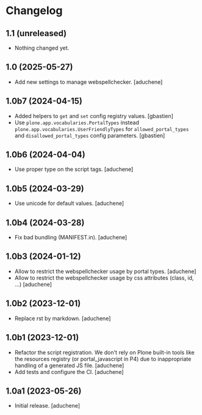# Changelog


1.1 (unreleased)
----------------

- Nothing changed yet.


1.0 (2025-05-27)
----------------

- Add new settings to manage webspellchecker.
  [aduchene]


## 1.0b7 (2024-04-15)

- Added helpers to `get` and `set` config registry values.
  [gbastien]
- Use `plone.app.vocabularies.PortalTypes` instead
 `plone.app.vocabularies.UserFriendlyTypes` for `allowed_portal_types` and
 `disallowed_portal_types` config parameters.
  [gbastien]


## 1.0b6 (2024-04-04)

- Use proper type on the script tags.
  [aduchene]

## 1.0b5 (2024-03-29)

- Use unicode for default values.
  [aduchene]


## 1.0b4 (2024-03-28)

- Fix bad bundling (MANIFEST.in).
  [aduchene]


## 1.0b3 (2024-01-12)

- Allow to restrict the webspellchecker usage by portal types.
  [aduchene]
- Allow to restrict the webspellchecker usage by css attributes (class, id, ...)
  [aduchene]


## 1.0b2 (2023-12-01)

- Replace rst by markdown.
  [aduchene]


## 1.0b1 (2023-12-01)

- Refactor the script registration. We don't rely on Plone built-in tools like
  the resources registry (or portal_javascript in P4) due to inappropriate
  handling of a generated JS file.
  [aduchene]
- Add tests and configure the CI.
  [aduchene]


## 1.0a1 (2023-05-26)

- Initial release.
  [aduchene]
